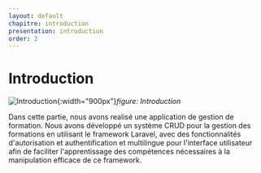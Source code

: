 ```yaml
---
layout: default
chapitre: introduction
presentation: introduction
order: 2
---
```



# Introduction
![Introduction](/soli-lms/Introduction/images/introduction.jpg){:width="900px"}*figure: Introduction*

<!-- note -->

Dans cette partie, nous avons realisé une application de gestion de formation.
Nous avons développé un système CRUD pour la gestion des formations en utilisant le framework Laravel, avec des fonctionnalités d'autorisation et authentification et multilingue pour l'interface utilisateur afin de faciliter l'apprentissage des compétences nécessaires à la manipulation efficace de ce framework.
<!-- new slide -->



